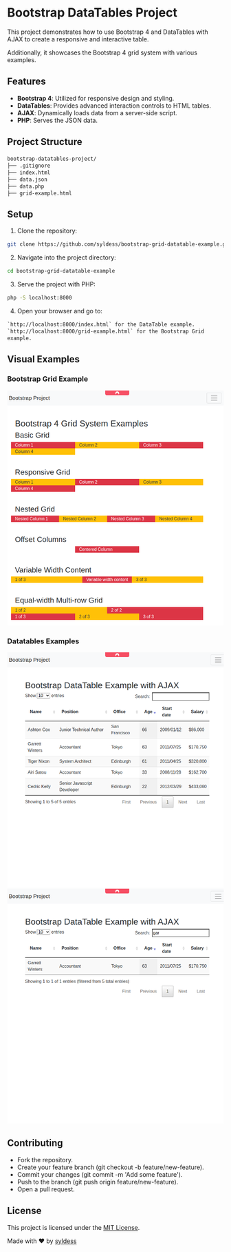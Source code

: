 # Bootstrap DataTables Project

This project demonstrates how to use Bootstrap 4 and DataTables with AJAX to create a responsive and interactive table. 

Additionally, it showcases the Bootstrap 4 grid system with various examples.

## Features

- **Bootstrap 4**: Utilized for responsive design and styling.
- **DataTables**: Provides advanced interaction controls to HTML tables.
- **AJAX**: Dynamically loads data from a server-side script.
- **PHP**: Serves the JSON data.

## Project Structure

```
bootstrap-datatables-project/
├── .gitignore
├── index.html
├── data.json
├── data.php
├── grid-example.html
```

## Setup

1. Clone the repository:

```sh
git clone https://github.com/syldess/bootstrap-grid-datatable-example.git
```

2. Navigate into the project directory:

```sh
cd bootstrap-grid-datatable-example
```

3. Serve the project with PHP:

```sh
php -S localhost:8000
```
4. Open your browser and go to:

```
`http://localhost:8000/index.html` for the DataTable example.
`http://localhost:8000/grid-example.html` for the Bootstrap Grid example.
```

## Visual Examples

### Bootstrap Grid Example

![](/img/bootstrap-grid-example.png)


### Datatables Examples

![](/img/datatable-example-1.png)
![](/img/datatable-example-2.png)

## Contributing

- Fork the repository.
- Create your feature branch (git checkout -b feature/new-feature).
- Commit your changes (git commit -m 'Add some feature').
- Push to the branch (git push origin feature/new-feature).
- Open a pull request.


## License
This project is licensed under the [MIT License](/LICENSE).

Made with ❤️ by [syldess](https://sylvaindessureault.com)
